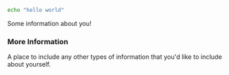 
```bash
echo "hello world"
```


Some information about you!

### More Information

A place to include any other types of information that you'd like to include about yourself.
